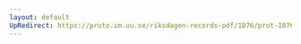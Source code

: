 ```yaml
---
layout: default
UpRedirect: https://pruto.im.uu.se/riksdagen-records-pdf/1876/prot-1876--ak--018.pdf
---
```

